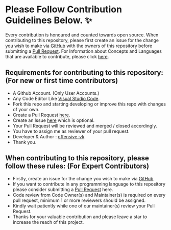 # Please Follow Contribution Guidelines Below. ✨

Every contribution is honoured and counted towards open source.
When contributing to this repository, please first create an issue for the change you wish to make via [GitHub](https://github.com/offensive-vk/AwesomeScripts/issues) with the owners of this repository before submitting a [Pull Request](https://github.com/offensive-vk/AwesomeScripts/pulls).
For Information about Concepts and Languages that are available to contribute, please click [here](https://github.com/offensive-vk/AwesomeScripts/blob/master/readme.md).

## Requirements for contributing to this repository: (For new or first time contributors)

- A Github Account. (Only User Accounts.)
- Any Code Editor Like [Visual Studio Code](https://code.visualstudio.com/download).
- Fork this repo and starting developing or improve this repo with changes of your own.
- Create a Pull Request [here](https://github.com/AwesomeScripts/pulls).
- Create an Issue [here](https://github.com/offensive-vk/AwesomeScripts/issues) which is optional.
- Your Pull Request will be reviewed and merged / closed accordingly.
- You have to assign me as reviewer of your pull request.
- Developer & Author : [offensive-vk](https://github.com/offensive-vk/)
- Thank you.

## When contributing to this repository, please follow these rules: (For Expert Contributors)

- Firstly, create an issue for the change you wish to make via [GitHub](https://github.com/offensive-vk/AwesomeScripts/issues)
- If you want to contribute in any programming language to this repository please consider submitting a [Pull Request](https://github.com/offensive-vk/AwesomeScripts/pulls) here.
- Code review from Code Owner(s) and Maintainer(s) is required on every pull request, minimum 1 or more reviewers should be assigned.
- Kindly wait patiently while one of our maintainer(s) review your Pull Request.
- Thanks for your valuable contribution and please leave a star to increase the reach of this project.

